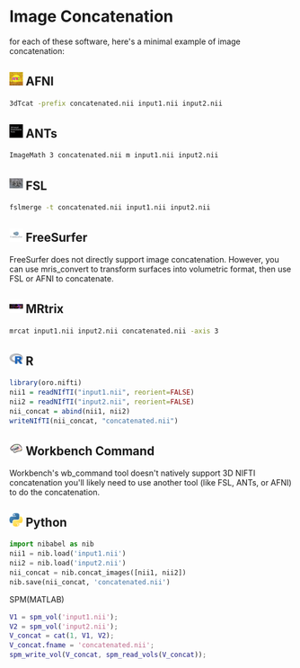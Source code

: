 # Image Concatenation

for each of these software, here's a minimal example of image concatenation:

## <img src="../icons/afni.png" height="24px" /> AFNI

```bash
3dTcat -prefix concatenated.nii input1.nii input2.nii
```

## <img src="../icons/ants.png" height="24px" /> ANTs

```bash
ImageMath 3 concatenated.nii m input1.nii input2.nii
```

## <img src="../icons/fsl.png" height="24px" /> FSL

```bash
fslmerge -t concatenated.nii input1.nii input2.nii
```

## <img src="../icons/freesurfer.png" height="24px" /> FreeSurfer

FreeSurfer does not directly support image concatenation. However, you can use mris_convert to transform surfaces into volumetric format, then use FSL or AFNI to concatenate.

## <img src="../icons/mrtrix.png" height="24px" /> MRtrix

```bash
mrcat input1.nii input2.nii concatenated.nii -axis 3
```

## <img src="../icons/r.png" height="24px" /> R

```R
library(oro.nifti)
nii1 = readNIfTI("input1.nii", reorient=FALSE)
nii2 = readNIfTI("input2.nii", reorient=FALSE)
nii_concat = abind(nii1, nii2)
writeNIfTI(nii_concat, "concatenated.nii")
```

## <img src="../icons/workbench_command.png" height="24px" /> Workbench Command

Workbench's wb_command tool doesn't natively support 3D NIFTI concatenation you'll likely need to use another tool (like FSL, ANTs, or AFNI) to do the concatenation.

## <img src="../icons/python.png" height="24px" /> Python

```python
import nibabel as nib
nii1 = nib.load('input1.nii')
nii2 = nib.load('input2.nii')
nii_concat = nib.concat_images([nii1, nii2])
nib.save(nii_concat, 'concatenated.nii')
```

SPM(MATLAB)

```matlab
V1 = spm_vol('input1.nii');
V2 = spm_vol('input2.nii');
V_concat = cat(1, V1, V2);
V_concat.fname = 'concatenated.nii';
spm_write_vol(V_concat, spm_read_vols(V_concat));
```